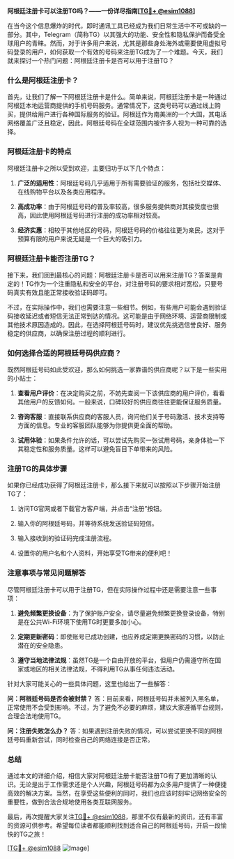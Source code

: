 **阿根廷注册卡可以注册TG吗？——一份详尽指南[[TG💪+ @esim1088](https://t.me/s/esim1088)]**

在当今这个信息爆炸的时代，即时通讯工具已经成为我们日常生活中不可或缺的一部分。其中，Telegram（简称TG）以其强大的功能、安全性和隐私保护而备受全球用户的青睐。然而，对于许多用户来说，尤其是那些身处海外或需要使用虚拟号码登录的用户，如何获取一个有效的号码来注册TG成为了一个难题。今天，我们就来探讨一个热门问题：阿根廷注册卡是否可以用于注册TG？

### 什么是阿根廷注册卡？

首先，让我们了解一下阿根廷注册卡是什么。简单来说，阿根廷注册卡是一种通过阿根廷本地运营商提供的手机号码服务。通常情况下，这类号码可以通过线上购买，提供给用户进行各种国际服务的验证。阿根廷作为南美洲的一个大国，其电话网络覆盖广泛且稳定，因此，阿根廷号码在全球范围内被许多人视为一种可靠的选择。

### 阿根廷注册卡的特点

阿根廷注册卡之所以受到欢迎，主要归功于以下几个特点：

1. **广泛的适用性**：阿根廷号码几乎适用于所有需要验证的服务，包括社交媒体、在线购物平台以及各类应用程序。
   
2. **高成功率**：由于阿根廷号码的普及率较高，很多服务提供商对其接受度也很高，因此使用阿根廷号码进行注册的成功率相对较高。

3. **经济实惠**：相较于其他地区的号码，阿根廷号码的价格往往更为亲民，这对于预算有限的用户来说无疑是一个巨大的吸引力。

### 阿根廷注册卡能否注册TG？

接下来，我们回到最核心的问题：阿根廷注册卡是否可以用来注册TG？答案是肯定的！TG作为一个注重隐私和安全的平台，对注册号码的要求相对宽松，只要号码真实有效且能正常接收验证码即可。

不过，在实际操作中，我们也需要注意一些细节。例如，有些用户可能会遇到验证码接收延迟或者短信无法正常到达的情况。这可能是由于网络环境、运营商限制或其他技术原因造成的。因此，在选择阿根廷号码时，建议优先挑选信誉良好、服务稳定的供应商，以确保注册过程的顺利进行。

### 如何选择合适的阿根廷号码供应商？

既然阿根廷号码如此受欢迎，那么如何挑选一家靠谱的供应商呢？以下是一些实用的小贴士：

1. **查看用户评价**：在决定购买之前，不妨先查阅一下该供应商的用户评价，看看其他用户的反馈如何。一般来说，口碑较好的供应商往往更能保证服务质量。

2. **咨询客服**：直接联系供应商的客服人员，询问他们关于号码激活、技术支持等方面的信息。专业的客服团队能够为你提供更全面的帮助。

3. **试用体验**：如果条件允许的话，可以尝试先购买一张试用号码，亲身体验一下其稳定性和服务质量。这样可以避免盲目下单带来的风险。

### 注册TG的具体步骤

如果你已经成功获得了阿根廷注册卡，那么接下来就可以按照以下步骤开始注册TG了：

1. 访问TG官网或者下载官方客户端，并点击“注册”按钮。
   
2. 输入你的阿根廷号码，并等待系统发送验证码短信。
   
3. 输入接收到的验证码完成注册流程。
   
4. 设置你的用户名和个人资料，开始享受TG带来的便利吧！

### 注意事项与常见问题解答

尽管阿根廷注册卡可以用于注册TG，但在实际操作过程中还是需要注意一些事项：

1. **避免频繁更换设备**：为了保护账户安全，请尽量避免频繁更换登录设备，特别是在公共Wi-Fi环境下使用TG时更要多加小心。

2. **定期更新密码**：即使账号已成功创建，也应养成定期更换密码的习惯，以防止潜在的安全隐患。

3. **遵守当地法律法规**：虽然TG是一个自由开放的平台，但用户仍需遵守所在国家或地区的相关法律法规，不得利用TG从事任何违法活动。

针对大家可能关心的一些具体问题，这里也给出了一些解答：

**问：阿根廷号码是否会被封禁？**
答：目前来看，阿根廷号码并未被列入黑名单，正常使用不会受到影响。不过，为了避免不必要的麻烦，建议大家遵循平台规则，合理合法地使用TG。

**问：注册失败怎么办？**
答：如果遇到注册失败的情况，可以尝试更换不同的阿根廷号码重新尝试，同时检查自己的网络连接是否正常。

### 总结

通过本文的详细介绍，相信大家对阿根廷注册卡能否注册TG有了更加清晰的认识。无论是出于工作需求还是个人兴趣，阿根廷号码都为众多用户提供了一种便捷高效的解决方案。当然，在享受这些便利的同时，我们也应该时刻牢记网络安全的重要性，做到合法合规地使用各类互联网服务。

最后，再次提醒大家关注[TG💪+ @esim1088](https://t.me/s/esim1088)，那里不仅有最新的资讯，还有丰富的资源可供参考。希望每位读者都能顺利找到适合自己的阿根廷号码，开启一段愉快的TG之旅！

[[TG💪+ @esim1088](https://t.me/s/esim1088) ![Image](https://i.postimg.cc/4NQfJmqS/Snipaste-2025-05-13-00-14-12.png)]
